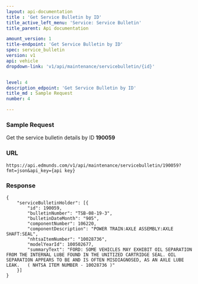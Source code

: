 ```yaml
---
layout: api-documentation
title : 'Get Service Bulletin by ID'
title_active_left_menu: 'Service: Service Bulletin'
title_parent: Api documentation

amount_version: 1
title-endpoint: 'Get Service Bulletin by ID'
spec: service_bulletin
version: v1
api: vehicle
dropdown-link: 'v1/api/maintenance/servicebulletin/{id}'


level: 4
description_edpoint: 'Get Service Bulletin by ID'
title_md : Sample Request
number: 4

---
```


### Sample Request

Get the service bulletin details by ID **190059**

### URL

	https://api.edmunds.com/v1/api/maintenance/servicebulletin/190059?fmt=json&api_key={api key}
	
### Response

	{
	    "serviceBulletinHolder": [{
	        "id": 190059,
	        "bulletinNumber": "TSB-08-19-3",
	        "bulletinDateMonth": "905",
	        "componentNumber": 106220,
	        "componentDescription": "POWER TRAIN:AXLE ASSEMBLY:AXLE SHAFT:SEAL",
	        "nhtsaItemNumber": "10028736",
	        "modelYearId": 100502677,
	        "summaryText": "FORD: SOME VEHICLES MAY EXHIBIT OIL SEPARATION FROM THE INTERNAL LUBE FOUND IN THE UNITIZED CARTRIDGE SEAL. OIL SEPARATION APPEARS TO BE AND IS OFTEN MISDIAGNOSED, AS AN AXLE LUBE LEAK.   ( NHTSA ITEM NUMBER - 10028736 )"
	    }]
	}